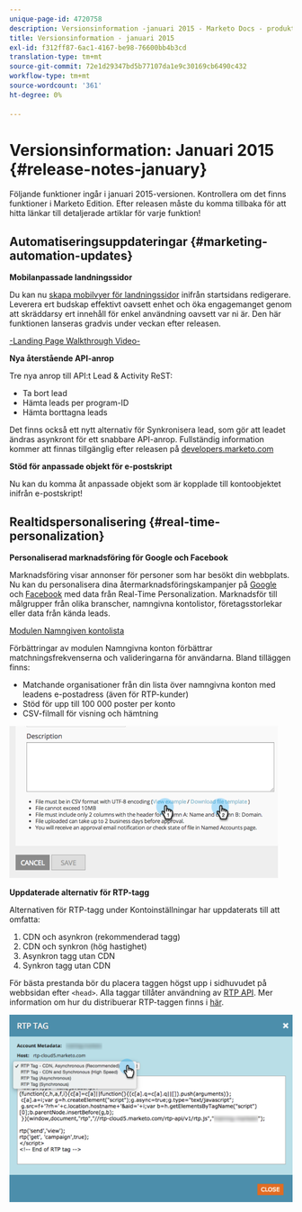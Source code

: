 ```yaml
---
unique-page-id: 4720758
description: Versionsinformation -januari 2015 - Marketo Docs - produktdokumentation
title: Versionsinformation - januari 2015
exl-id: f312ff87-6ac1-4167-be98-76600bb4b3cd
translation-type: tm+mt
source-git-commit: 72e1d29347bd5b77107da1e9c30169cb6490c432
workflow-type: tm+mt
source-wordcount: '361'
ht-degree: 0%

---
```


# Versionsinformation: Januari 2015 {#release-notes-january}

Följande funktioner ingår i januari 2015-versionen. Kontrollera om det finns funktioner i Marketo Edition. Efter releasen måste du komma tillbaka för att hitta länkar till detaljerade artiklar för varje funktion!

## Automatiseringsuppdateringar {#marketing-automation-updates}

**Mobilanpassade landningssidor**

Du kan nu [skapa mobilvyer för landningssidor](/help/marketo/product-docs/demand-generation/landing-pages/free-form-landing-pages/add-a-mobile-view-for-your-free-form-landing-page.md) inifrån startsidans redigerare. Leverera ert budskap effektivt oavsett enhet och öka engagemanget genom att skräddarsy ert innehåll för enkel användning oavsett var ni är. Den här funktionen lanseras gradvis under veckan efter releasen.

[-Landing Page Walkthrough Video-](https://youtu.be/aPQHlG2X6c0)

**Nya återstående API-anrop**

Tre nya anrop till API:t Lead &amp; Activity ReST:

* Ta bort lead
* Hämta leads per program-ID
* Hämta borttagna leads

Det finns också ett nytt alternativ för Synkronisera lead, som gör att leadet ändras asynkront för ett snabbare API-anrop. Fullständig information kommer att finnas tillgänglig efter releasen på [developers.marketo.com](https://developers.marketo.com)

**Stöd för anpassade objekt för e-postskript**

Nu kan du komma åt anpassade objekt som är kopplade till kontoobjektet inifrån e-postskript!

## Realtidspersonalisering {#real-time-personalization}

**Personaliserad marknadsföring för Google och Facebook**

Marknadsföring visar annonser för personer som har besökt din webbplats. Nu kan du personalisera dina återmarknadsföringskampanjer på [Google](/help/marketo/product-docs/web-personalization/website-retargeting/personalized-remarketing-in-google.md) och [Facebook](/help/marketo/product-docs/web-personalization/website-retargeting/personalized-remarketing-in-facebook.md) med data från Real-Time Personalization. Marknadsför till målgrupper från olika branscher, namngivna kontolistor, företagsstorlekar eller data från kända leads.

[Modulen Namngiven kontolista](/help/marketo/product-docs/web-personalization/account-based-web-marketing/create-a-new-account-list.md)

Förbättringar av modulen Namngivna konton förbättrar matchningsfrekvenserna och valideringarna för användarna. Bland tilläggen finns:

* Matchande organisationer från din lista över namngivna konton med leadens e-postadress (även för RTP-kunder)
* Stöd för upp till 100 000 poster per konto
* CSV-filmall för visning och hämtning

![](assets/image2015-1-14-11-3a12-3a16.png)

**Uppdaterade alternativ för RTP-tagg**

Alternativen för RTP-tagg under Kontoinställningar har uppdaterats till att omfatta:

1. CDN och asynkron (rekommenderad tagg)
1. CDN och synkron (hög hastighet)
1. Asynkron tagg utan CDN
1. Synkron tagg utan CDN

För bästa prestanda bör du placera taggen högst upp i sidhuvudet på webbsidan efter `<head>`. Alla taggar tillåter användning av [RTP API](https://developers.marketo.com/documentation/websites/rtp-js-api/). Mer information om hur du distribuerar RTP-taggen finns i [här](/help/marketo/product-docs/web-personalization/rtp-tag-implementation/deploy-the-rtp-javascript.md).

![](assets/image2015-1-15-13-3a30-3a45.png)
